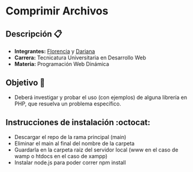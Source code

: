 # Comprimir Archivos
## Descripción 📋
- **Integrantes:** [Florencia](https://github.com/florencianionquepan) y [Dariana](https://github.com/darianasm)
- **Carrera:** Tecnicatura Universitaria en Desarrollo Web
- **Materia:** Programación Web Dinámica
## Objetivo 📌
- Deberá investigar y probar el uso (con ejemplos) de alguna librería en PHP, que resuelva un problema específico.
## Instrucciones de instalación :octocat:
- Descargar el repo de la rama principal (main)
- Eliminar el main al final del nombre de la carpeta
- Guardarla en la carpeta raiz del servidor local (www en el caso de wamp o htdocs en el caso de xampp)
- Instalar node.js para poder correr npm install

